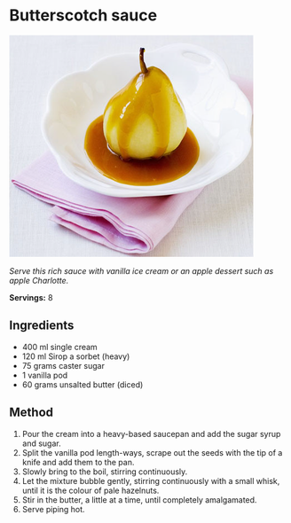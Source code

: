 # Butterscotch sauce

![Butterscotch sauce](resources/butterscotch.png)

*Serve this rich sauce with vanilla ice cream or an apple dessert such as apple Charlotte.*

**Servings:** 8

## Ingredients
- 400 ml single cream
- 120 ml Sirop a sorbet (heavy)
- 75 grams caster sugar
- 1 vanilla pod
- 60 grams unsalted butter (diced)

## Method
1. Pour the cream into a heavy-based saucepan and add the sugar syrup and sugar. 
1. Split the vanilla pod length-ways, scrape out the seeds with the tip of a knife and add them to the pan. 
1. Slowly bring to the boil, stirring continuously.
1. Let the mixture bubble gently, stirring continuously with a small whisk, until it is the colour of pale hazelnuts.
1. Stir in the butter, a little at a time, until completely amalgamated.
1. Serve piping hot.